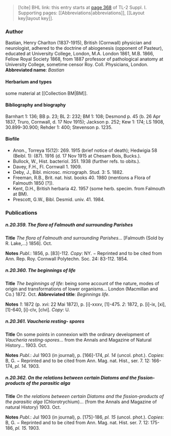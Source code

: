 > [!cite] BHL link: this entry starts at [page 368](https://www.biodiversitylibrary.org/page/33265095) of TL-2 Suppl. I.
> Supporting pages: [[Abbreviations|abbreviations]], [[Layout key|layout key]].

### Author

Bastian, Henry Charlton (1837-1915), British (Cornwall) physician and neurologist, adhered to the doctrine of abiogenesis (opponent of Pasteur), educated at University College, London, M.A. London 1861, M.B. 1866, Fellow Royal Society 1868, from 1887 professor of pathological anatomy at University College, sometime censor Roy. Coll. Physicians, London. 
**Abbreviated name**: *Bastian*

#### Herbarium and types

some material at [[Collection BM|BM]].

#### Bibliography and biography

Barnhart 1: 136; BB p. 23; BL 2: 232; BM 1: 108; Desmond p. 45 (b. 26 Apr 1837, Truro, Cornwall, d. 17 Nov 1915); Jackson p. 252; Kew 1: 174; LS 1908, 30.899-30.900; Rehder 1: 400; Stevenson p. 1235.

#### Biofile

- Anon., Torreya 15(12): 269. 1915 (brief notice of death); Hedwigia 58 (Beibl. 1): (87). 1916 (d. 17 Nov 1915 at Chesam Bois, Bucks.).
- Bullock, W., Hist. bacteriol. 351. 1938 (further refs. to obits.).
- Davey, F.H., Fl. Cornwall 1. 1909.
- Deby, J., Bibl. microsc. micrograph. Stud. 3: 5. 1882.
- Freeman, R.B., Brit. nat. hist. books 40. 1980 (mentions a Flora of Falmouth 1850 \[?\]).
- Kent, D.H., British herbaria 42. 1957 (some herb. specim. from Falmouth at BM).
- Prescott, G.W., Bibl. Desmid. univ. 41. 1984.

### Publications

##### n.20.359. The flora of Falmouth and surrounding Parishes

**Title**
*The flora of Falmouth and surrounding Parishes*... \[Falmouth (Sold by R. Lake,...) 1856\]. Oct.

**Notes**
*Publ*.: 1856, p. \[83\]-112. *Copy*: NY. − Reprinted and to be cited from Ann. Rep. Roy. Cornwall Polytechn. Soc. 24: 83-112. 1854.

##### n.20.360. The beginnings of life

**Title**
*The beginnings of life*: being some account of the nature, modes of origin and transformations of lower organisms... London (Macmillan and Co.) 1872. Oct.
**Abbreviated title**: *Beginnings life*.

**Notes**
*1*: 1872 (p. xvi: 22 Mai 1872), p. \[i\]-xxxv, \[1\]-475.
*2*: 1872, p. \[i\]-ix, \[xi\], \[1\]-640, \[i\]-clv, \[clvi\].
*Copy*: U.

##### n.20.361. Vaucheria resting- spores

**Title**
On some points in connexion with the ordinary development of *Vaucheria resting-spores*... from the Annals and Magazine of Natural History... 1903. Oct.

**Notes**
*Publ*.: Jul 1903 (in journal), p. \[166\]-174, *pl. 14* (uncol. phot.). *Copies*: B, G. − Reprinted and to be cited from Ann. Mag. nat. Hist., ser. 7. 12: 166-174, *pl. 14.* 1903.

##### n.20.362. On the relations between certain Diatoms and the fission-products of the parasitic alga

**Title**
*On the relations between certain Diatoms and the fission-products of the parasitic alga* (Chlorotrychium)... (from the Annals and Magazine of natural History) 1903. Oct.

**Notes**
*Publ*.: Jul 1903 (in journal), p. \[175\]-186, *pl. 15* (uncol. phot.). *Copies*: B, G. − Reprinted and to be cited from Ann. Mag. nat. Hist. ser. 7. 12: 175-186, *pl. 15.* 1903.

